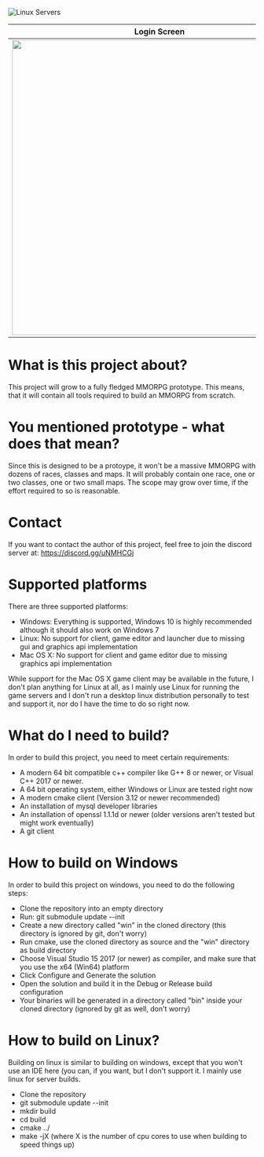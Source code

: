 ![Linux Servers](https://github.com/Kyoril/mmo/workflows/Linux%20Servers/badge.svg)

Login Screen             |  Character Selection Screen
:-------------------------:|:-------------------------:
<img src="https://user-images.githubusercontent.com/9358023/85418557-34ccf280-b571-11ea-866c-7e18aaf989b6.png" width="600">  |  <img src="https://cdn.discordapp.com/attachments/679667054424359054/793784839647395850/unknown.png" width="600">

# What is this project about?
This project will grow to a fully fledged MMORPG prototype. This means, that it will contain all tools required to build an MMORPG from scratch.

# You mentioned prototype - what does that mean?
Since this is designed to be a protoype, it won't be a massive MMORPG with dozens of races, classes and maps. It will probably contain one race, one or two classes, one or two small maps. The scope may grow over time, if the effort required to so is reasonable.

# Contact
If you want to contact the author of this project, feel free to join the discord server at: https://discord.gg/uNMHCGj

# Supported platforms
There are three supported platforms:

* Windows: Everything is supported, Windows 10 is highly recommended although it should also work on Windows 7
* Linux: No support for client, game editor and launcher due to missing gui and graphics api implementation
* Mac OS X: No support for client and game editor due to missing graphics api implementation

While support for the Mac OS X game client may be available in the future, I don't plan anything for Linux at all, as I mainly use Linux for running the game servers and I don't run a desktop linux distribution personally to test and support it, nor do I have the time to do so right now.

# What do I need to build?
In order to build this project, you need to meet certain requirements:

* A modern 64 bit compatible c++ compiler like G++ 8 or newer, or Visual C++ 2017 or newer.
* A 64 bit operating system, either Windows or Linux are tested right now
* A modern cmake client (Version 3.12 or newer recommended)
* An installation of mysql developer libraries
* An installation of openssl 1.1.1d or newer (older versions aren't tested but might work eventually)
* A git client

# How to build on Windows
In order to build this project on windows, you need to do the following steps:

* Clone the repository into an empty directory
* Run: git submodule update --init
* Create a new directory called "win" in the cloned directory (this directory is ignored by git, don't worry)
* Run cmake, use the cloned directory as source and the "win" directory as build directory
* Choose Visual Studio 15 2017 (or newer) as compiler, and make sure that you use the x64 (Win64) platform
* Click Configure and Generate the solution
* Open the solution and build it in the Debug or Release build configuration
* Your binaries will be generated in a directory called "bin" inside your cloned directory (ignored by git as well, don't worry)

# How to build on Linux?
Building on linux is similar to building on windows, except that you won't use an IDE here (you can, if you want, but I don't support it. I mainly use linux for server builds.

* Clone the repository
* git submodule update --init
* mkdir build
* cd build
* cmake ../
* make -jX    (where X is the number of cpu cores to use when building to speed things up)
